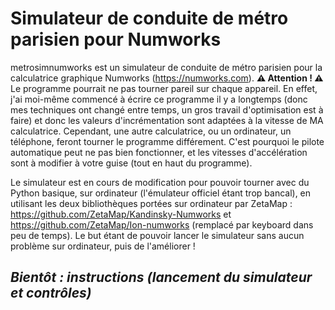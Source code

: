 # Simulateur de conduite de métro parisien pour Numworks
metrosimnumworks est un simulateur de conduite de métro parisien pour la calculatrice graphique Numworks (https://numworks.com).
**⚠️ Attention ! ⚠️**
Le programme pourrait ne pas tourner pareil sur chaque appareil. En effet, j'ai moi-même commencé à écrire ce programme il y a longtemps (donc mes techniques ont changé entre temps, un gros travail d'optimisation est à faire) et donc les valeurs d'incrémentation sont adaptées à la vitesse de MA calculatrice. Cependant, une autre calculatrice, ou un ordinateur, un téléphone, feront tourner le programme différement. C'est pourquoi le pilote automatique peut ne pas bien fonctionner, et les vitesses d'accélération sont à modifier à votre guise (tout en haut du programme).

Le simulateur est en cours de modification pour pouvoir tourner avec du Python basique, sur ordinateur (l'émulateur officiel étant trop bancal), en utilisant les deux bibliothèques portées sur ordinateur par ZetaMap : https://github.com/ZetaMap/Kandinsky-Numworks et https://github.com/ZetaMap/Ion-numworks (remplacé par keyboard dans peu de temps).
Le but étant de pouvoir lancer le simulateur sans aucun problème sur ordinateur, puis de l'améliorer !

## *Bientôt : instructions (lancement du simulateur et contrôles)*
